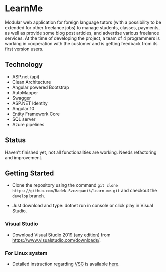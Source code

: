 # LearnMe

Modular web application for foreign language tutors (with a possibility to be extended for other freelance jobs) to manage students, classes, payments, as well as provide some blog post articles, and advertise various freelance services. At the time of developing the project, a team of 4 programmers is working in cooperation with the customer and is getting feedback from its first version users.


## Technology 
- ASP.net (api)
- Clean Architecture
- Angular powered Bootstrap
- AutoMapper
- Swagger
- ASP.NET Identity
- Angular 10
- Entity Framework Core
- SQL server
- Azure pipelines

## Status
Haven’t finished yet, not all functionalities are working. Needs refactoring and improvement.

## Getting Started

- Clone the repository using the command `git clone https://github.com/Radek-Szczepanik/learn-me.git` and checkout the `develop` branch.

- Just download and type: dotnet run in console or click play in Visual Studio.

### Visual Studio

- Download Visual Studio 2019 (any edition) from <https://www.visualstudio.com/downloads/>.

### For Linux system

- Detailed instruction regarding [VSC](https://code.visualstudio.com/docs/setup/linux) is available [here](https://docs.microsoft.com/en-us/dotnet/core/install/linux-ubuntu).

